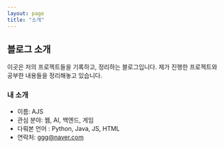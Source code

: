 ```yaml
---
layout: page
title: "소개"
---
```


## 블로그 소개

이곳은 저의 프로젝트들을 기록하고, 정리하는 블로그입니다.
제가 진행한 프로젝트와 공부한 내용들을 정리해놓고 있습니다.

### 내 소개
- 이름: AJS
- 관심 분야: 웹, AI, 백엔드, 게임
- 다뤄본 언어 : Python, Java, JS, HTML
- 연락처: ggg@naver.com

